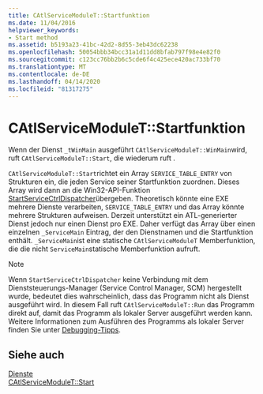 ```yaml
---
title: CAtlServiceModuleT::Startfunktion
ms.date: 11/04/2016
helpviewer_keywords:
- Start method
ms.assetid: b5193a23-41bc-42d2-8d55-3eb43dc62238
ms.openlocfilehash: 50054bbb34bcc31a1d11dd8bfab797f98e4e82f0
ms.sourcegitcommit: c123cc76bb2b6c5cde6f4c425ece420ac733bf70
ms.translationtype: MT
ms.contentlocale: de-DE
ms.lasthandoff: 04/14/2020
ms.locfileid: "81317275"
---
```

# <a name="catlservicemoduletstart-function"></a>CAtlServiceModuleT::Startfunktion

Wenn der Dienst `_tWinMain` ausgeführt `CAtlServiceModuleT::WinMain`wird, ruft `CAtlServiceModuleT::Start`, die wiederum ruft .

`CAtlServiceModuleT::Start`richtet ein Array `SERVICE_TABLE_ENTRY` von Strukturen ein, die jeden Service seiner Startfunktion zuordnen. Dieses Array wird dann an die Win32-API-Funktion [StartServiceCtrlDispatcher](/windows/win32/api/winsvc/nf-winsvc-startservicectrldispatcherw)übergeben. Theoretisch könnte eine EXE mehrere Dienste verarbeiten, `SERVICE_TABLE_ENTRY` und das Array könnte mehrere Strukturen aufweisen. Derzeit unterstützt ein ATL-generierter Dienst jedoch nur einen Dienst pro EXE. Daher verfügt das Array über einen einzelnen `_ServiceMain` Eintrag, der den Dienstnamen und die Startfunktion enthält. `_ServiceMain`ist eine statische `CAtlServiceModuleT` Memberfunktion, die die nicht `ServiceMain`statische Memberfunktion aufruft.

> [!NOTE]
> Wenn `StartServiceCtrlDispatcher` keine Verbindung mit dem Dienststeuerungs-Manager (Service Control Manager, SCM) hergestellt wurde, bedeutet dies wahrscheinlich, dass das Programm nicht als Dienst ausgeführt wird. In diesem Fall ruft `CAtlServiceModuleT::Run` das Programm direkt auf, damit das Programm als lokaler Server ausgeführt werden kann. Weitere Informationen zum Ausführen des Programms als lokaler Server finden Sie unter [Debugging-Tipps](../atl/debugging-tips.md).

## <a name="see-also"></a>Siehe auch

[Dienste](../atl/atl-services.md)<br/>
[CAtlServiceModuleT::Start](../atl/reference/catlservicemodulet-class.md#start)
